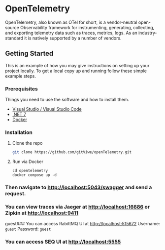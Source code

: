 <!-- ABOUT THE PROJECT -->
# OpenTelemetry
OpenTelemetry, also known as OTel for short, is a vendor-neutral open-source Observability framework for instrumenting, generating, collecting, and exporting telemetry data such as traces, metrics, logs. As an industry-standard it is natively supported by a number of vendors.


<!-- GETTING STARTED -->
## Getting Started

This is an example of how you may give instructions on setting up your project locally.
To get a local copy up and running follow these simple example steps.

### Prerequisites

Things you need to use the software and how to install them.
* [Visual Studio / Visual Studio Code](https://visualstudio.microsoft.com/)
* [.NET 7](https://devblogs.microsoft.com/dotnet/announcing-dotnet-7/)
* [Docker](https://www.docker.com/)

### Installation

1. Clone the repo
   ```sh
   git clone https://github.com/gitViwe/openTelemetry.git
   ```
2. Run via Docker
   ```
   cd opentelemetry
   docker compose up -d
   ```

### Then navigate to [http://localhost:5043/swagger](http://localhost:5043/swagger) and send a request.
### You can view traces via Jaeger at [http://localhost:16686](http://localhost:16686) or Zipkin at [http://localhost:9411](http://localhost:9411)
guest### You can access RabittMQ UI at [http://localhost:515672](http://localhost:15672) Username: `guest` Password: `guest`
### You can access SEQ UI at [http://localhost:5555](http://localhost:5555)
